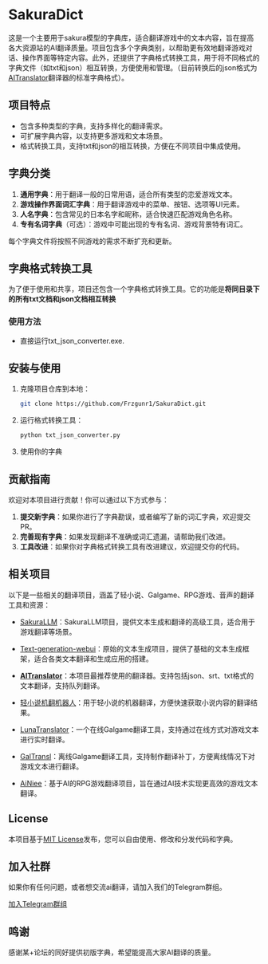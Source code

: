 
# SakuraDict

这是一个主要用于sakura模型的字典库，适合翻译游戏中的文本内容，旨在提高各大资源站的AI翻译质量。项目包含多个字典类别，以帮助更有效地翻译游戏对话、操作界面等特定内容。此外，还提供了字典格式转换工具，用于将不同格式的字典文件（如txt和json）相互转换，方便使用和管理。（目前转换后的json格式为[AITranslator](https://github.com/jxq1997216/AITranslator)翻译器的标准字典格式）。

## 项目特点
- 包含多种类型的字典，支持多样化的翻译需求。
- 可扩展字典内容，以支持更多游戏和文本场景。
- 格式转换工具，支持txt和json的相互转换，方便在不同项目中集成使用。

## 字典分类
1. **通用字典**：用于翻译一般的日常用语，适合所有类型的恋爱游戏文本。
2. **游戏操作界面词汇字典**：用于翻译游戏中的菜单、按钮、选项等UI元素。
3. **人名字典**：包含常见的日本名字和昵称，适合快速匹配游戏角色名称。
4. **专有名词字典**（可选）：游戏中可能出现的专有名词、游戏背景特有词汇。

每个字典文件将按照不同游戏的需求不断扩充和更新。

## 字典格式转换工具

为了便于使用和共享，项目还包含一个字典格式转换工具。它的功能是**将同目录下的所有txt文档和json文档相互转换**

### 使用方法
- 直接运行txt_json_converter.exe.


## 安装与使用

1. 克隆项目仓库到本地：
   ```bash
   git clone https://github.com/Frzgunr1/SakuraDict.git
   ```

2. 运行格式转换工具：
   ```bash
   python txt_json_converter.py
   ```

3. 使用你的字典


## 贡献指南

欢迎对本项目进行贡献！你可以通过以下方式参与：

1. **提交新字典**：如果你进行了字典勘误，或者编写了新的词汇字典，欢迎提交PR。
2. **完善现有字典**：如果发现翻译不准确或词汇遗漏，请帮助我们改进。
3. **工具改进**：如果你对字典格式转换工具有改进建议，欢迎提交你的代码。


## 相关项目

以下是一些相关的翻译项目，涵盖了轻小说、Galgame、RPG游戏、音声的翻译工具和资源：

- [SakuraLLM](https://github.com/SakuraLLM/SakuraLLM)：SakuraLLM项目，提供文本生成和翻译的高级工具，适合用于游戏翻译等场景。
 
- [Text-generation-webui](https://github.com/oobabooga/text-generation-webui)：原始的文本生成项目，提供了基础的文本生成框架，适合各类文本翻译和生成应用的搭建。

- **[AITranslator](https://github.com/jxq1997216/AITranslator)**：本项目最推荐使用的翻译器。支持包括json、srt、txt格式的文本翻译，支持队列翻译。

- [轻小说机翻机器人](https://books.fishhawk.top/)：用于轻小说的机器翻译，方便快速获取小说内容的翻译结果。
  
- [LunaTranslator](https://github.com/HIllya51/LunaTranslator)：一个在线Galgame翻译工具，支持通过在线方式对游戏文本进行实时翻译。
  
- [GalTransl](https://github.com/XD2333/GalTransl)：离线Galgame翻译工具，支持制作翻译补丁，方便离线情况下对游戏文本进行翻译。
  
- [AiNiee](https://github.com/NEKOparapa/AiNiee-chatgpt)：基于AI的RPG游戏翻译项目，旨在通过AI技术实现更高效的游戏文本翻译。

## License

本项目基于[MIT License](LICENSE)发布，您可以自由使用、修改和分发代码和字典。

## 加入社群

如果你有任何问题，或者想交流ai翻译，请加入我们的Telegram群组。

[加入Telegram群组](https://t.me/+G0kcBnxHj585MmRl)

## 鸣谢

感谢某+论坛的同好提供初版字典，希望能提高大家AI翻译的质量。

